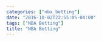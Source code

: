 ```yaml
---
categories: ["nba_betting"]
date: "2016-10-02T22:55:05-04:00"
tags: ["NBA Betting"]
title: "NBA Betting"
---
```

